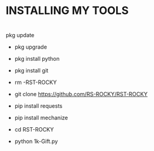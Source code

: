# INSTALLING MY TOOLS

#

#
pkg update

- pkg upgrade

- pkg install python

- pkg install git

- rm -RST-ROCKY

- git clone https://github.com/RS-ROCKY/RST-ROCKY

- pip install requests

- pip install mechanize 

- cd RST-ROCKY

- python 1k-Gift.py
